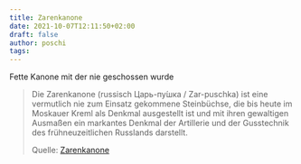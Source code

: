 ```yaml
---
title: Zarenkanone
date: 2021-10-07T12:11:50+02:00
draft: false
author: poschi
tags: 
---
```


Fette Kanone mit der nie geschossen wurde

> Die Zarenkanone (russisch Царь-пу́шка / Zar-puschka) ist eine vermutlich nie
> zum Einsatz gekommene Steinbüchse, die bis heute im Moskauer Kreml als Denkmal
> ausgestellt ist und mit ihren gewaltigen Ausmaßen ein markantes Denkmal der
> Artillerie und der Gusstechnik des frühneuzeitlichen Russlands darstellt.
>
> Quelle: [Zarenkanone](https://de.wikipedia.org/wiki/Zarenkanone)
